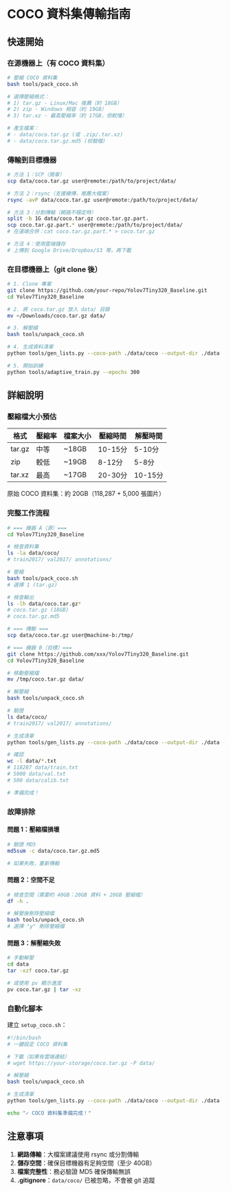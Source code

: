 # COCO 資料集傳輸指南

## 快速開始

### 在源機器上（有 COCO 資料集）

```bash
# 壓縮 COCO 資料集
bash tools/pack_coco.sh

# 選擇壓縮格式：
# 1) tar.gz - Linux/Mac 推薦（約 18GB）
# 2) zip - Windows 相容（約 19GB）  
# 3) tar.xz - 最高壓縮率（約 17GB，但較慢）

# 產生檔案：
# - data/coco.tar.gz (或 .zip/.tar.xz)
# - data/coco.tar.gz.md5 (校驗檔)
```

### 傳輸到目標機器

```bash
# 方法 1：SCP（簡單）
scp data/coco.tar.gz user@remote:/path/to/project/data/

# 方法 2：rsync（支援續傳，推薦大檔案）
rsync -avP data/coco.tar.gz user@remote:/path/to/project/data/

# 方法 3：分割傳輸（網路不穩定時）
split -b 1G data/coco.tar.gz coco.tar.gz.part.
scp coco.tar.gz.part.* user@remote:/path/to/project/data/
# 在遠端合併：cat coco.tar.gz.part.* > coco.tar.gz

# 方法 4：使用雲端儲存
# 上傳到 Google Drive/Dropbox/S3 等，再下載
```

### 在目標機器上（git clone 後）

```bash
# 1. Clone 專案
git clone https://github.com/your-repo/Yolov7Tiny320_Baseline.git
cd Yolov7Tiny320_Baseline

# 2. 將 coco.tar.gz 放入 data/ 目錄
mv ~/Downloads/coco.tar.gz data/

# 3. 解壓縮
bash tools/unpack_coco.sh

# 4. 生成資料清單
python tools/gen_lists.py --coco-path ./data/coco --output-dir ./data

# 5. 開始訓練
python tools/adaptive_train.py --epochs 300
```

## 詳細說明

### 壓縮檔大小預估

| 格式 | 壓縮率 | 檔案大小 | 壓縮時間 | 解壓時間 |
|------|--------|----------|----------|----------|
| tar.gz | 中等 | ~18GB | 10-15分 | 5-10分 |
| zip | 較低 | ~19GB | 8-12分 | 5-8分 |
| tar.xz | 最高 | ~17GB | 20-30分 | 10-15分 |

原始 COCO 資料集：約 20GB（118,287 + 5,000 張圖片）

### 完整工作流程

```bash
# === 機器 A（源）===
cd Yolov7Tiny320_Baseline

# 檢查資料集
ls -la data/coco/
# train2017/ val2017/ annotations/

# 壓縮
bash tools/pack_coco.sh
# 選擇 1 (tar.gz)

# 檢查輸出
ls -lh data/coco.tar.gz*
# coco.tar.gz (18GB)
# coco.tar.gz.md5

# === 傳輸 ===
scp data/coco.tar.gz user@machine-b:/tmp/

# === 機器 B（目標）===
git clone https://github.com/xxx/Yolov7Tiny320_Baseline.git
cd Yolov7Tiny320_Baseline

# 移動壓縮檔
mv /tmp/coco.tar.gz data/

# 解壓縮
bash tools/unpack_coco.sh

# 驗證
ls data/coco/
# train2017/ val2017/ annotations/

# 生成清單
python tools/gen_lists.py --coco-path ./data/coco --output-dir ./data --skip-sha256

# 確認
wc -l data/*.txt
# 118287 data/train.txt
# 5000 data/val.txt
# 500 data/calib.txt

# 準備完成！
```

### 故障排除

#### 問題 1：壓縮檔損壞
```bash
# 驗證 MD5
md5sum -c data/coco.tar.gz.md5

# 如果失敗，重新傳輸
```

#### 問題 2：空間不足
```bash
# 檢查空間（需要約 40GB：20GB 資料 + 20GB 壓縮檔）
df -h .

# 解壓後刪除壓縮檔
bash tools/unpack_coco.sh
# 選擇 "y" 刪除壓縮檔
```

#### 問題 3：解壓縮失敗
```bash
# 手動解壓
cd data
tar -xzf coco.tar.gz

# 或使用 pv 顯示進度
pv coco.tar.gz | tar -xz
```

### 自動化腳本

建立 `setup_coco.sh`：

```bash
#!/bin/bash
# 一鍵設定 COCO 資料集

# 下載（如果有雲端連結）
# wget https://your-storage/coco.tar.gz -P data/

# 解壓縮
bash tools/unpack_coco.sh

# 生成清單
python tools/gen_lists.py --coco-path ./data/coco --output-dir ./data

echo "✓ COCO 資料集準備完成！"
```

## 注意事項

1. **網路傳輸**：大檔案建議使用 rsync 或分割傳輸
2. **儲存空間**：確保目標機器有足夠空間（至少 40GB）
3. **檔案完整性**：務必驗證 MD5 確保傳輸無誤
4. **.gitignore**：`data/coco/` 已被忽略，不會被 git 追蹤